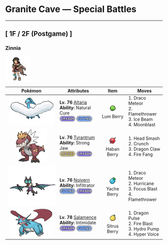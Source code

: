 # Granite Cave — Special Battles

---

## [ 1F / 2F (Postgame) ]


### Zinnia

![Zinnia](../../assets/important_trainers/zinnia.png "Zinnia")

| Pokémon | Attributes | Item | Moves |
|:-------:|------------|:----:|-------|
| ![Altaria](../../assets/sprites/altaria/front.gif "Altaria: Altaria sings in a gorgeous soprano. Its wings are like cotton clouds. This Pokémon catches updrafts with its buoyant wings and soars way up into the wild blue yonder.") | **Lv. 76** [Altaria](../../pokemon/altaria.md)<br>**Ability:** <span class="tooltip" title="All status conditions heal when the Pokémon switches out.">Natural Cure</span><br>![dragon](../../assets/types/dragon.png) ![flying](../../assets/types/flying.png) | ![Lum Berry](../../assets/items/lum_berry.png "Lum Berry")<br><span class="tooltip" title="Held in battle :   When the holder is afflicted with a major status ailment, it consumes this item to cure the ailment.  Used on a party Pokémon :   Cures any major status ailment.">Lum Berry</span> | 1. <span class="tooltip" title="Comets are summoned down from the sky. The attack’s recoil sharply reduces the user’s Sp. Atk stat.">Draco Meteor</span><br>2. <span class="tooltip" title="The foe is scorched with an intense blast of fire. The target may also be left with a burn.">Flamethrower</span><br>3. <span class="tooltip" title="The foe is struck with an icy-cold beam of energy. It may also freeze the target solid.">Ice Beam</span><br>4. <span class="tooltip" title="Inflicts regular damage.  Has a 30% chance to lower the target's Special Attack by one stage.">Moonblast</span> |
| ![Tyrantrum](../../assets/sprites/tyrantrum/front.gif "Tyrantrum: Nothing could stop this Pokémon 100 million years ago, so it behaved like a king.") | **Lv. 76** [Tyrantrum](../../pokemon/tyrantrum.md)<br>**Ability:** <span class="tooltip" title="The Pokémon’s strong jaw gives it tremendous biting power.">Strong Jaw</span><br>![rock](../../assets/types/rock.png) ![dragon](../../assets/types/dragon.png) | ![Haban Berry](../../assets/items/haban_berry.png "Haban Berry")<br><span class="tooltip" title="Held in battle :   When the holder would take super-effective dragon-type damage, it consumes this item to halve the amount of damage taken.">Haban Berry</span> | 1. <span class="tooltip" title="The user delivers a life-endangering head butt at full power. The user also takes terrible damage.">Head Smash</span><br>2. <span class="tooltip" title="The user crunches up the foe with sharp fangs. It may also lower the target’s Defense stat.">Crunch</span><br>3. <span class="tooltip" title="The user slashes the foe with huge, sharp claws.  ">Dragon Claw</span><br>4. <span class="tooltip" title="The user bites with flame-cloaked fangs. It may also make the foe flinch or sustain a burn.">Fire Fang</span> |
| ![Noivern](../../assets/sprites/noivern/front.gif "Noivern: The ultrasonic waves it emits from its ears can reduce a large boulder to pebbles. It swoops out of the dark to attack.") | **Lv. 76** [Noivern](../../pokemon/noivern.md)<br>**Ability:** <span class="tooltip" title="Passes through the opposing Pokémon’s barrier and strikes.">Infiltrator</span><br>![flying](../../assets/types/flying.png) ![dragon](../../assets/types/dragon.png) | ![Yache Berry](../../assets/items/yache_berry.png "Yache Berry")<br><span class="tooltip" title="Held in battle :   When the holder would take super-effective ice-type damage, it consumes this item to halve the amount of damage taken.">Yache Berry</span> | 1. <span class="tooltip" title="Comets are summoned down from the sky. The attack’s recoil sharply reduces the user’s Sp. Atk stat.">Draco Meteor</span><br>2. <span class="tooltip" title="Inflicts regular damage.  Has a 30% chance to confuse the target.  This move can hit Pokémon under the effect of bounce, fly, or sky drop.  During rain dance, this move has 100% accuracy.  During sunny day, this move has 50% accuracy.">Hurricane</span><br>3. <span class="tooltip" title="The user heightens its mental focus and unleashes its power. It may also lower the target’s Sp. Def.">Focus Blast</span><br>4. <span class="tooltip" title="The foe is scorched with an intense blast of fire. The target may also be left with a burn.">Flamethrower</span> |
| ![Salamence](../../assets/sprites/salamence/front.gif "Salamence: By evolving into Salamence, this Pokémon finally realizes its long-held dream of growing wings. To express its joy, it flies and wheels all over the sky while spouting flames from its mouth.") | **Lv. 78** [Salamence](../../pokemon/salamence.md)<br>**Ability:** <span class="tooltip" title="Lowers the opposing Pokémon’s Attack stat.">Intimidate</span><br>![dragon](../../assets/types/dragon.png) ![flying](../../assets/types/flying.png) | ![Sitrus Berry](../../assets/items/sitrus_berry.png "Sitrus Berry")<br><span class="tooltip" title="Held in battle :   When the holder has 1/2 its max HP remaining or less, it consumes this item to restore 1/4 its max HP.  Used on a party Pokémon :   Restores 1/4 the Pokémon's max HP.">Sitrus Berry</span> | 1. <span class="tooltip" title="The foe is attacked with a shock wave generated by the user’s gaping mouth. ">Dragon Pulse</span><br>2. <span class="tooltip" title="The foe is attacked with an intense blast of all-consuming fire. It may also leave the target with a burn.">Fire Blast</span><br>3. <span class="tooltip" title="The foe is blasted by a huge volume of water launched under great pressure. ">Hydro Pump</span><br>4. <span class="tooltip" title="The user lets loose a horribly echoing shout with the power to inflict damage.">Hyper Voice</span> |

